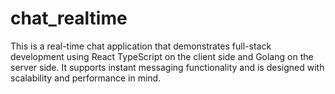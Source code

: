 # chat_realtime
This is a real-time chat application that demonstrates full-stack development using React TypeScript on the client side and Golang on the server side. It supports instant messaging functionality and is designed with scalability and performance in mind.

